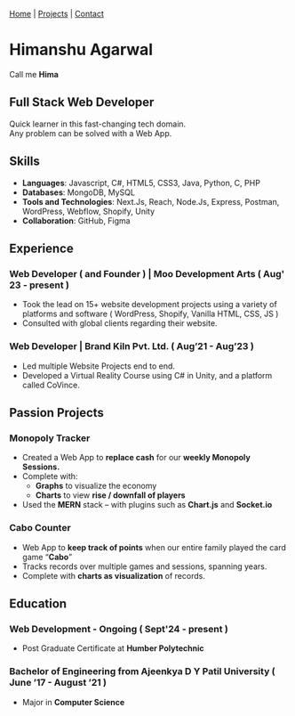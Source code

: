 [Home](https://github.com/MooDevArts/Humber/blob/main/Web%20Dev/Courses/Workshops/Tasks/4/Markdown%20Portfolio/index.md)
 | [Projects](https://github.com/MooDevArts/Humber/blob/main/Web%20Dev/Courses/Workshops/Tasks/4/Markdown%20Portfolio/projects.md)
 | [Contact](https://github.com/MooDevArts/Humber/blob/main/Web%20Dev/Courses/Workshops/Tasks/4/Markdown%20Portfolio/contact.md)

# Himanshu Agarwal

Call me **Hima**

## Full Stack Web Developer

Quick learner in this fast-changing tech domain.  
Any problem can be solved with a Web App.

## Skills

- **Languages**: Javascript, C#, HTML5, CSS3, Java, Python, C, PHP
- **Databases**: MongoDB, MySQL
- **Tools and Technologies**: Next.Js, Reach, Node.Js, Express, Postman, WordPress, Webflow, Shopify, Unity
- **Collaboration**: GitHub, Figma

## Experience

### **Web Developer** ( and Founder ) | **Moo Development Arts** ( Aug' 23 - present )

- Took the lead on 15+ website development projects using a variety of platforms and software ( WordPress, Shopify, Vanilla HTML, CSS, JS )
- Consulted with global clients regarding their website.

### **Web Developer** | **Brand Kiln Pvt. Ltd.** ( Aug’21 - Aug’23 )

- Led multiple Website Projects end to end.
- Developed a Virtual Reality Course using C# in Unity, and a platform called CoVince.

## Passion Projects

### Monopoly Tracker

- Created a Web App to **replace cash** for our **weekly Monopoly Sessions.**
- Complete with:
    - **Graphs** to visualize the economy
    - **Charts** to view **rise / downfall of players**
- Used the **MERN** stack – with plugins such as **Chart.js** and **Socket.io**

### Cabo Counter

- Web App to **keep track of points** when our entire family played the card game “**Cabo**”
- Tracks records over multiple games and sessions, spanning years.
- Complete with **charts as visualization** of records.

## Education

### Web Development - Ongoing ( Sept'24 - present )

- Post Graduate Certificate at **Humber Polytechnic**

### Bachelor of Engineering from Ajeenkya D Y Patil University ( June ’17 - August ’21 )

- Major in **Computer Science**